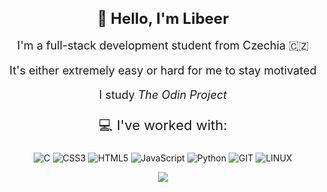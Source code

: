 <div align="center">
  <h1 style="font-size: 24px;">👋 Hello, I'm Libeer</h1>
  <p style="font-size: 18px;">I'm a full-stack development student from Czechia 🇨🇿</p>
  <p style="font-size: 18px;">It's either extremely easy or hard for me to stay motivated</p>
  <p style="font-size: 18px;">I study <i><a href="https://www.theodinproject.com/" style="text-decoration: none;">The Odin Project</a></i></p>
  <p style="font-size: 22px;">💻 I've worked with:</p>


![C](https://img.shields.io/badge/c-%2300599C.svg?style=for-the-badge&logo=c&logoColor=white)
![CSS3](https://img.shields.io/badge/css3-%231572B6.svg?style=for-the-badge&logo=css3&logoColor=white)
![HTML5](https://img.shields.io/badge/html5-%23E34F26.svg?style=for-the-badge&logo=html5&logoColor=white)
![JavaScript](https://img.shields.io/badge/javascript-%23323330.svg?style=for-the-badge&logo=javascript&logoColor=%23F7DF1E)
![Python](https://img.shields.io/badge/python-3670A0?style=for-the-badge&logo=python&logoColor=ffdd54)
![GIT](https://img.shields.io/badge/Git-fc6d26?style=for-the-badge&logo=git&logoColor=white)
![LINUX](https://img.shields.io/badge/Linux-FCC624?style=for-the-badge&logo=linux&logoColor=black)

![](https://github-readme-stats.vercel.app/api/top-langs/?username=LibeerDev&theme=dark&hide_border=false&include_all_commits=false&count_private=false&layout=compact)
</div>

